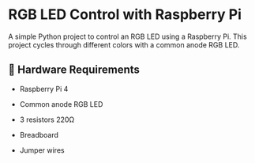 # RGB LED Control with Raspberry Pi
A simple Python project to control an RGB LED using a Raspberry Pi. This project cycles through different colors with a common anode RGB LED.
## 🔧 Hardware Requirements
- Raspberry Pi 4

- Common anode RGB LED

- 3 resistors 220Ω 

- Breadboard

- Jumper wires
